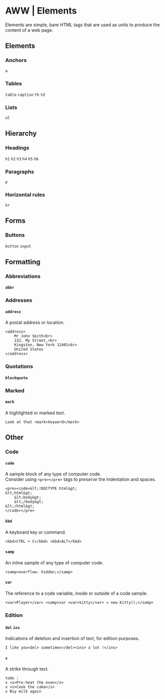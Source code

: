 # AWW | Elements

Elements are simple, bare HTML tags that are used as units to produce the content of a web page.

## Elements

### Anchors
``a``

### Tables
``table`` ``caption`` ``th`` ``td``

### Lists
``ul``


## Hierarchy

### Headings
``h1`` ``h2`` ``h3`` ``h4`` ``h5`` ``h6``

### Paragraphs
``p``

### Horizontal rules
``hr``


## Forms

### Buttons
``button`` ``input``


## Formatting

### Abbreviations
#### ``abbr``

### Addresses
#### ``address``
A postal address or location.
```
<address>
    Mr John Smith<br>
    132, My Street,<br>
    Kingston, New York 12401<br>
    United States 
</address>
```

### Quotations
#### ``blockquote``

### Marked
#### ``mark``
A highlighted or marked text.
```
Look at that <mark>keyword</mark>
```


## Other

### Code

#### ``code``
A sample block of any type of computer code.  
Consider using `<pre></pre>` tags to *preserve* the indentation and spaces.
```
<pre><code>&lt;!DOCTYPE html&gt;
&lt;html&gt;
    &lt;body&gt;
    &lt;/body&gt;
&lt;/html&gt;
</code></pre>
```

#### ``kbd``
A keyboard key or command.
```
<kbd>CTRL + C</kbd> <kbd>ALT</kbd>
```

#### ``samp``
An inline sample of any type of computer code.
```
<samp>overflow: hidden;</samp>
```

#### ``var``
The reference to a code variable, inside or outside of a code sample.
```
<var>Player</var> <samp>var <var>kitty</var> = new Kitty();</samp> 
```


### Edition

#### ``del`` ``ins``
Indications of deletion and insertion of text, for edition purposes.
```
I like you<del> sometimes</del><ins> a lot !</ins>
```

#### ``s``
A strike through text.
```
todo :
x <s>Pre-heat the oven</s>
x <s>Cook the cake</s>
x Buy milk again
```

